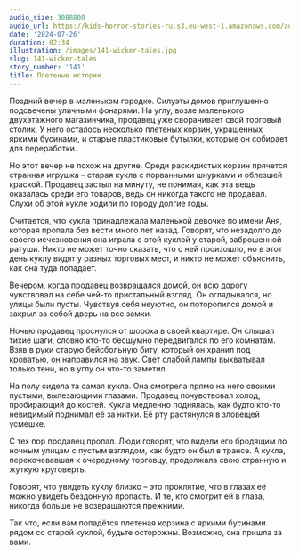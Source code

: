 ```yaml
---
audio_size: 3088800
audio_url: https://kids-horror-stories-ru.s3.eu-west-1.amazonaws.com/audio/141-wicker-tales.mp3
date: '2024-07-26'
duration: 02:34
illustration: /images/141-wicker-tales.jpg
slug: 141-wicker-tales
story_number: '141'
title: Плетеные истории
---
```


Поздний вечер в маленьком городке. Силуэты домов приглушенно подсвечены уличными фонарями. На углу, возле маленького двухэтажного магазинчика, продавец уже сворачивает свой торговый столик. У него осталось несколько плетеных корзин, украшенных яркими бусинами, и старые пластиковые бутылки, которые он собирает для переработки.

Но этот вечер не похож на другие. Среди раскидистых корзин прячется странная игрушка – старая кукла с порванными шнурками и облезшей краской. Продавец застыл на минуту, не понимая, как эта вещь оказалась среди его товаров, ведь он никогда такого не продавал. Слухи об этой кукле ходили по городу долгие годы.

Считается, что кукла принадлежала маленькой девочке по имени Аня, которая пропала без вести много лет назад. Говорят, что незадолго до своего исчезновения она играла с этой куклой у старой, заброшенной ратуши. Никто не может точно сказать, что с ней произошло, но в этот день куклу видят у разных торговых мест, и никто не может объяснить, как она туда попадает.

Вечером, когда продавец возвращался домой, он всю дорогу чувствовал на себе чей-то пристальный взгляд. Он оглядывался, но улицы были пусты. Чувствуя себя неуютно, он поторопился домой и закрыл за собой дверь на все замки.

Ночью продавец проснулся от шороха в своей квартире. Он слышал тихие шаги, словно кто-то бесшумно передвигался по его комнатам. Взяв в руки старую бейсбольную биту, который он хранил под кроватью, он направился на звук. Свет слабой лампы выхватывал только тени, но в углу он что-то заметил.

На полу сидела та самая кукла. Она смотрела прямо на него своими пустыми, вылезающими глазами. Продавец почувствовал холод, пробирающий до костей. Кукла медленно поднялась, как будто кто-то невидимый поднимал её за нитки. Её рту растянулся в зловещей усмешке.

С тех пор продавец пропал. Люди говорят, что видели его бродящим по ночным улицам с пустым взглядом, как будто он был в трансе. А кукла, перекочевавшая к очередному торговцу, продолжала свою странную и жуткую круговерть.

Говорят, что увидеть куклу близко – это проклятие, что в глазах её можно увидеть бездонную пропасть. И те, кто смотрит ей в глаза, никогда больше не возвращаются прежними. 

Так что, если вам попадётся плетеная корзина с яркими бусинами рядом со старой куклой, будьте осторожны. Возможно, она пришла за вами.